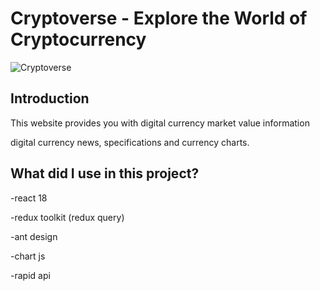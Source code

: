 # Cryptoverse - Explore the World of Cryptocurrency

![Cryptoverse](https://i.ibb.co/8gh5Jc8/image.png)

## Introduction

This website provides you with digital currency market value information

 digital currency news, specifications and currency charts.

## What did I use in this project?

-react 18

-redux toolkit (redux query)

-ant design 

-chart js

-rapid api
